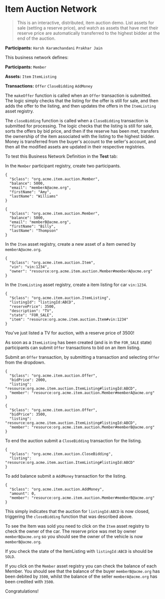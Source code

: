 # Item Auction Network

> This is an interactive, distributed, item auction demo. List assets for sale (setting a reserve price), and watch as assets that have met their reserve price are automatically transferred to the highest bidder at the end of the auction.

**Participants:**
`Harsh Karamchandani` `Prakhar Jain`

This business network defines:

**Participants:**
`Member`

**Assets:**
`Item` `ItemListing`

**Transactions:**
`Offer` `CloseBidding` `AddMoney` 

The `makeOffer` function is called when an `Offer` transaction is submitted. The logic simply checks that the listing for the offer is still for sale, and then adds the offer to the listing, and then updates the offers in the `ItemListing` asset registry.

The `closeBidding` function is called when a `CloseBidding` transaction is submitted for processing. The logic checks that the listing is still for sale, sorts the offers by bid price, and then if the reserve has been met, transfers the ownership of the item associated with the listing to the highest bidder. Money is transferred from the buyer's account to the seller's account, and then all the modified assets are updated in their respective registries.

To test this Business Network Definition in the **Test** tab:


In the `Member` participant registry, create two participants.

```
{
  "$class": "org.acme.item.auction.Member",
  "balance": 5000,
  "email": "memberA@acme.org",
  "firstName": "Amy",
  "lastName": "Williams"
}
```

```
{
  "$class": "org.acme.item.auction.Member",
  "balance": 5000,
  "email": "memberB@acme.org",
  "firstName": "Billy",
  "lastName": "Thompson"
}
```

In the `Item` asset registry, create a new asset of a item owned by `memberA@acme.org`.

```
{
  "$class": "org.acme.item.auction.Item",
  "vin": "vin:1234",
  "owner": "resource:org.acme.item.auction.Member#memberA@acme.org"
}
```

In the `ItemListing` asset registry, create a item listing for car `vin:1234`.

```
{
  "$class": "org.acme.item.auction.ItemListing",
  "listingId": "listingId:ABCD",
  "reservePrice": 3500,
  "description": "TV",
  "state": "FOR_SALE",
  "item": "resource:org.acme.item.auction.Item#vin:1234"
}
```

You've just listed a TV for auction, with a reserve price of 3500!

As soon as a `ItemListing` has been created (and is in the `FOR_SALE` state) participants can submit `Offer` transactions to bid on an item listing.

Submit an `Offer` transaction, by submitting a transaction and selecting `Offer` from the dropdown.

```
{
  "$class": "org.acme.item.auction.Offer",
  "bidPrice": 2000,
  "listing": "resource:org.acme.item.auction.ItemListing#listingId:ABCD",
  "member": "resource:org.acme.item.auction.Member#memberA@acme.org"
}
```

```
{
  "$class": "org.acme.item.auction.Offer",
  "bidPrice": 3500,
  "listing": "resource:org.acme.item.auction.ItemListing#listingId:ABCD",
  "member": "resource:org.acme.item.auction.Member#memberB@acme.org"
}
```

To end the auction submit a `CloseBidding` transaction for the listing.

```
{
  "$class": "org.acme.item.auction.CloseBidding",
  "listing": "resource:org.acme.item.auction.ItemListing#listingId:ABCD"
}
```

To add balance submit a `AddMoney` transaction for the listing.

```
{
  "$class": "org.acme.item.auction.AddMoney",
  "amount": 0,
  "member": "resource:org.acme.item.auction.Member#memberB@acme.org"
}
```

This simply indicates that the auction for `listingId:ABCD` is now closed, triggering the `closeBidding` function that was described above.

To see the Item was sold you need to click on the `Item` asset registry to check the owner of the car. The reserve price was met by owner `memberB@acme.org` so you should see the owner of the vehicle is now `memberB@acme.org`.

If you check the state of the ItemListing with `listingId:ABCD` is should be `SOLD`.

If you click on the `Member` asset registry you can check the balance of each Member. You should see that the balance of the buyer `memberB@acme.org` has been debited by `3500`, whilst the balance of the seller `memberA@acme.org` has been credited with `3500`.

Congratulations!
